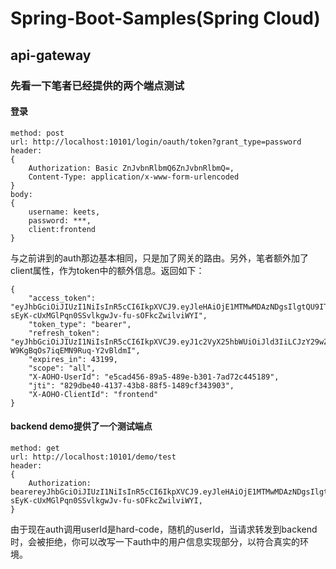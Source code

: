 # Spring-Boot-Samples(Spring Cloud)

## api-gateway

### 先看一下笔者已经提供的两个端点测试

#### 登录

```
method: post 
url: http://localhost:10101/login/oauth/token?grant_type=password
header:
{
	Authorization: Basic ZnJvbnRlbmQ6ZnJvbnRlbmQ=,
	Content-Type: application/x-www-form-urlencoded
}
body:
{
	username: keets,
	password: ***,
	client:frontend
}
```
与之前讲到的auth那边基本相同，只是加了网关的路由。另外，笔者额外加了client属性，作为token中的额外信息。返回如下：

```
{
    "access_token": "eyJhbGciOiJIUzI1NiIsInR5cCI6IkpXVCJ9.eyJleHAiOjE1MTMwMDAzNDgsIlgtQU9ITy1Vc2VySWQiOiJlNWNhZDQ1Ni04OWE1LTQ4OWUtYjMwMS03YWQ3MmM0NDUxODkiLCJ1c2VyX25hbWUiOiJld3IiLCJqdGkiOiI4MjlkYmU0MC00MTM3LTQzYjgtODhmNS0xNDg5Y2YzNDM5MDMiLCJjbGllbnRfaWQiOiJmcm9udGVuZCIsInNjb3BlIjpbImFsbCJdfQ.-sEyK-cUxMGlPqn0SSvlkgwJv-fu-sOFkcZwilviWYI",
    "token_type": "bearer",
    "refresh_token": "eyJhbGciOiJIUzI1NiIsInR5cCI6IkpXVCJ9.eyJ1c2VyX25hbWUiOiJld3IiLCJzY29wZSI6WyJhbGwiXSwiYXRpIjoiODI5ZGJlNDAtNDEzNy00M2I4LTg4ZjUtMTQ4OWNmMzQzOTAzIiwiZXhwIjoxNTE1NTQ5MTQ4LCJYLUFPSE8tVXNlcklkIjoiZTVjYWQ0NTYtODlhNS00ODllLWIzMDEtN2FkNzJjNDQ1MTg5IiwianRpIjoiZDNlOWJhYjEtZjQ1YS00M2I2LTk3ZDEtMjBjNGIwYjExYTliIiwiY2xpZW50X2lkIjoiZnJvbnRlbmQifQ.iQnTajwngqa31bA-W9KgBqOs7iqEMN9Ruq-Y2vBldmI",
    "expires_in": 43199,
    "scope": "all",
    "X-AOHO-UserId": "e5cad456-89a5-489e-b301-7ad72c445189",
    "jti": "829dbe40-4137-43b8-88f5-1489cf343903",
    "X-AOHO-ClientId": "frontend"
}
```
#### backend demo提供了一个测试端点

```
method: get 
url: http://localhost:10101/demo/test
header:
{
	Authorization: bearereyJhbGciOiJIUzI1NiIsInR5cCI6IkpXVCJ9.eyJleHAiOjE1MTMwMDAzNDgsIlgtQU9ITy1Vc2VySWQiOiJlNWNhZDQ1Ni04OWE1LTQ4OWUtYjMwMS03YWQ3MmM0NDUxODkiLCJ1c2VyX25hbWUiOiJld3IiLCJqdGkiOiI4MjlkYmU0MC00MTM3LTQzYjgtODhmNS0xNDg5Y2YzNDM5MDMiLCJjbGllbnRfaWQiOiJmcm9udGVuZCIsInNjb3BlIjpbImFsbCJdfQ.-sEyK-cUxMGlPqn0SSvlkgwJv-fu-sOFkcZwilviWYI,
}
```

由于现在auth调用userId是hard-code，随机的userId，当请求转发到backend时，会被拒绝，你可以改写一下auth中的用户信息实现部分，以符合真实的环境。


